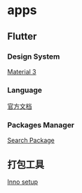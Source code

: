 # apps

## Flutter

### Design System

[Material 3](https://m3.material.io/)

### Language

[官方文档](https://dart.dev/)

### Packages Manager

[Search Package](https://pub.dev)

## 打包工具

[Inno setup](https://jrsoftware.org/isdl.php)
